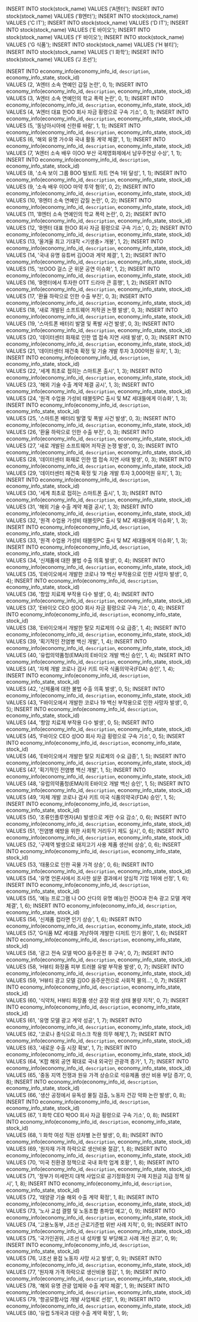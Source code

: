 
INSERT INTO	stock(stock_name)
VALUES ('A엔터');
INSERT INTO	stock(stock_name)
VALUES ('B엔터');
INSERT INTO	stock(stock_name)
VALUES ('C IT');
INSERT INTO	stock(stock_name)
VALUES ('D IT');
INSERT INTO	stock(stock_name)
VALUES ('E 바이오');
INSERT INTO	stock(stock_name)
VALUES ('F 바이오');
INSERT INTO	stock(stock_name)
VALUES ('G 식품');
INSERT INTO	stock(stock_name)
VALUES ('H 뷰티');
INSERT INTO	stock(stock_name)
VALUES ('I 화학');
INSERT INTO	stock(stock_name)
VALUES ('J 조선');


INSERT INTO economy_info(economy_info_id, `description`, economy_info_state, stock_id)   
VALUES (2, 'A엔터 소속 연예인 갑질 논란', 0, 1);
INSERT INTO economy_info(economy_info_id, `description`, economy_info_state, stock_id)   
VALUES (3, 'A엔터 소속 연예인의 학교 폭력 논란', 0, 1);
INSERT INTO economy_info(economy_info_id, `description`, economy_info_state, stock_id)   
VALUES (4, 'A엔터 대표 한OO 회사 자금 횡령으로 구속 기소', 0, 1);
INSERT INTO economy_info(economy_info_id, `description`, economy_info_state, stock_id)   
VALUES (5, '동남아시아에 신한류 바람', 1, 1);
INSERT INTO economy_info(economy_info_id, `description`, economy_info_state, stock_id)   
VALUES (6, '해외 유명 가수와 국내 활동 계약 체결', 1, 1);
INSERT INTO economy_info(economy_info_id, `description`, economy_info_state, stock_id)   
VALUES (7, 'A엔터 소속 배우 이OO 부산 국제영화제에서 남우주연상 수상', 1, 1);
INSERT INTO economy_info(economy_info_id, `description`, economy_info_state, stock_id)   
VALUES (8, '소속 보이 그룹 BOO 빌보트 차트 연속 1위 달성', 1, 1);
INSERT INTO economy_info(economy_info_id, `description`, economy_info_state, stock_id)   
VALUES (9, '소속 배우 이OO 마약 투약 혐의', 0, 2);
INSERT INTO economy_info(economy_info_id, `description`, economy_info_state, stock_id)   
VALUES (10, 'B엔터 소속 연예인 갑질 논란', 0, 2);
INSERT INTO economy_info(economy_info_id, `description`, economy_info_state, stock_id)   
VALUES (11, 'B엔터 소속 연예인의 학교 폭력 논란', 0, 2);
INSERT INTO economy_info(economy_info_id, `description`, economy_info_state, stock_id)   
VALUES (12, 'B엔터 대표 한OO 회사 자금 횡령으로 구속 기소', 0, 2);
INSERT INTO economy_info(economy_info_id, `description`, economy_info_state, stock_id)   
VALUES (13, '올겨울 최고 기대작 <기생충> 개봉', 1, 2);
INSERT INTO economy_info(economy_info_id, `description`, economy_info_state, stock_id)   
VALUES (14, '국내 유명 유튜버 김OO과 계약 체결', 1, 2);
INSERT INTO economy_info(economy_info_id, `description`, economy_info_state, stock_id)   
VALUES (15, '브OOO 걸스 군 위문 공연 이슈화', 1, 2);
INSERT INTO economy_info(economy_info_id, `description`, economy_info_state, stock_id)   
VALUES (16, 'B엔터에서 투자한 OTT 드라마 큰 흥행', 1, 2);
INSERT INTO economy_info(economy_info_id, `description`, economy_info_state, stock_id)   
VALUES (17, '환율 하락으로 인한 수출 부진', 0, 3);
INSERT INTO economy_info(economy_info_id, `description`, economy_info_state, stock_id)   
VALUES (18, '새로 개발된 소프트웨어 저작권 논쟁 발생', 0, 3);
INSERT INTO economy_info(economy_info_id, `description`, economy_info_state, stock_id)   
VALUES (19, '스마트폰 배터리 발열 및 폭발 사건 발생', 0, 3);
INSERT INTO economy_info(economy_info_id, `description`, economy_info_state, stock_id)   
VALUES (20, '데이터센터 화재로 인한 앱 접속 지연 사태 발생', 0, 3);
INSERT INTO economy_info(economy_info_id, `description`, economy_info_state, stock_id)   
VALUES (21, '데이터센터 재건축 확정 및 기술 개발 투자 3,000억원 유치', 1, 3);
INSERT INTO economy_info(economy_info_id, `description`, economy_info_state, stock_id)   
VALUES (22, '세계 최초로 접히는 스마트폰 출시', 1, 3);
INSERT INTO economy_info(economy_info_id, `description`, economy_info_state, stock_id)   
VALUES (23, '해외 기술 수출 계약 체결 공시', 1, 3);
INSERT INTO economy_info(economy_info_id, `description`, economy_info_state, stock_id)   
VALUES (24, '원격 수업용 가성비 태블릿PC 출시 및 MZ 세대들에게 이슈화', 1, 3);
INSERT INTO economy_info(economy_info_id, `description`, economy_info_state, stock_id)   
VALUES (25, '스마트폰 배터리 발열 및 폭발 사건 발생', 0, 3);
INSERT INTO economy_info(economy_info_id, `description`, economy_info_state, stock_id)   
VALUES (26, '환율 하락으로 인한 수출 부진', 0, 3);
INSERT INTO economy_info(economy_info_id, `description`, economy_info_state, stock_id)   
VALUES (27, '새로 개발된 소프트웨어 저작권 논쟁 발생', 0, 3);
INSERT INTO economy_info(economy_info_id, `description`, economy_info_state, stock_id)   
VALUES (28, '데이터센터 화재로 인한 앱 접속 지연 사태 발생', 0, 3);
INSERT INTO economy_info(economy_info_id, `description`, economy_info_state, stock_id)   
VALUES (29, '데이터센터 재건축 확정 및 기술 개발 투자 3,000억원 유치', 1, 3);
INSERT INTO economy_info(economy_info_id, `description`, economy_info_state, stock_id)   
VALUES (30, '세계 최초로 접히는 스마트폰 출시', 1, 3);
INSERT INTO economy_info(economy_info_id, `description`, economy_info_state, stock_id)   
VALUES (31, '해외 기술 수출 계약 체결 공시', 1, 3);
INSERT INTO economy_info(economy_info_id, `description`, economy_info_state, stock_id)   
VALUES (32, '원격 수업용 가성비 태블릿PC 출시 및 MZ 세대들에게 이슈화', 1, 3);
INSERT INTO economy_info(economy_info_id, `description`, economy_info_state, stock_id)   
VALUES (33, '원격 수업용 가성비 태블릿PC 출시 및 MZ 세대들에게 이슈화', 1, 3);
INSERT INTO economy_info(economy_info_id, `description`, economy_info_state, stock_id)   
VALUES (34, '신제품에 대한 불법 수출 의혹 발생', 0, 4);
INSERT INTO economy_info(economy_info_id, `description`, economy_info_state, stock_id)   
VALUES (35, 'E바이오에서 개발한 코로나 19 백신 부작용으로 인한 사망자 발생', 0, 4);
INSERT INTO economy_info(economy_info_id, `description`, economy_info_state, stock_id)   
VALUES (36, '항암 치료제 부작용 다수 발생', 0, 4);
INSERT INTO economy_info(economy_info_id, `description`, economy_info_state, stock_id)   
VALUES (37, 'E바이오 CEO 성OO 회사 자금 횡령으로 구속 기소', 0, 4);
INSERT INTO economy_info(economy_info_id, `description`, economy_info_state, stock_id)   
VALUES (38, 'E바이오에서 개발한 탈모 치료제의 수요 급증', 1, 4);
INSERT INTO economy_info(economy_info_id, `description`, economy_info_state, stock_id)   
VALUES (39, '획기적인 전염병 백신 개발', 1, 4);
INSERT INTO economy_info(economy_info_id, `description`, economy_info_state, stock_id)   
VALUES (40, '유럽의약품청(EMA)의 E바이오 개발 백신 승인', 1, 4);
INSERT INTO economy_info(economy_info_id, `description`, economy_info_state, stock_id)   
VALUES (41, '자체 개발 코로나 검사 키트 미국 식품의약국(FDA) 승인', 1, 4);
INSERT INTO economy_info(economy_info_id, `description`, economy_info_state, stock_id)   
VALUES (42, '신제품에 대한 불법 수출 의혹 발생', 0, 5);
INSERT INTO economy_info(economy_info_id, `description`, economy_info_state, stock_id)   
VALUES (43, 'F바이오에서 개발한 코로나 19 백신 부작용으로 인한 사망자 발생', 0, 5);
INSERT INTO economy_info(economy_info_id, `description`, economy_info_state, stock_id)   
VALUES (44, '항암 치료제 부작용 다수 발생', 0, 5);
INSERT INTO economy_info(economy_info_id, `description`, economy_info_state, stock_id)   
VALUES (45, 'F바이오 CEO 성OO 회사 자금 횡령으로 구속 기소', 0, 5);
INSERT INTO economy_info(economy_info_id, `description`, economy_info_state, stock_id)   
VALUES (46, 'E바이오에서 개발한 탈모 치료제의 수요 급증', 1, 5);
INSERT INTO economy_info(economy_info_id, `description`, economy_info_state, stock_id)   
VALUES (47, '획기적인 전염병 백신 개발', 1, 5);
INSERT INTO economy_info(economy_info_id, `description`, economy_info_state, stock_id)   
VALUES (48, '유럽의약품청(EMA)의 E바이오 개발 백신 승인', 1, 5);
INSERT INTO economy_info(economy_info_id, `description`, economy_info_state, stock_id)   
VALUES (49, '자체 개발 코로나 검사 키트 미국 식품의약국(FDA) 승인', 1, 5);
INSERT INTO economy_info(economy_info_id, `description`, economy_info_state, stock_id)   
VALUES (50, '조류인플루엔자(AI) 발생으로 계란 수요 감소', 0, 6);
INSERT INTO economy_info(economy_info_id, `description`, economy_info_state, stock_id)   
VALUES (51, '전염병 예방을 위한 사회적 거리두기 제도 실시', 0, 6);
INSERT INTO economy_info(economy_info_id, `description`, economy_info_state, stock_id)   
VALUES (52, '구제역 발생으로 돼지고기 사용 제품 생산비 상승', 0, 6);
INSERT INTO economy_info(economy_info_id, `description`, economy_info_state, stock_id)   
VALUES (53, '태풍으로 인한 곡물 가격 상승', 0, 6);
INSERT INTO economy_info(economy_info_id, `description`, economy_info_state, stock_id)   
VALUES (54, '유명 언론사에서 조사한 설문 결과에서 양심적 기업 1위에 선정', 1, 6);
INSERT INTO economy_info(economy_info_id, `description`, economy_info_state, stock_id)   
VALUES (55, '예능 프로그램 나 OO 산다의 유명 예능인 전OO과 전속 광고 모델 계약 체결', 1, 6);
INSERT INTO economy_info(economy_info_id, `description`, economy_info_state, stock_id)   
VALUES (56, '신제품 컵라면 인기 상승', 1, 6);
INSERT INTO economy_info(economy_info_id, `description`, economy_info_state, stock_id)   
VALUES (57, 'G식품 MZ 세대를 겨냥하여 개발한 디저트 인기 몰이', 1, 6);
INSERT INTO economy_info(economy_info_id, `description`, economy_info_state, stock_id)   
VALUES (58, '광고 전속 모델 박OO 음주운전 후 구속', 0, 7);
INSERT INTO economy_info(economy_info_id, `description`, economy_info_state, stock_id)   
VALUES (58, 'H뷰티 화장품 피부 트러블 유발 부작용 발생', 0, 7);
INSERT INTO economy_info(economy_info_id, `description`, economy_info_state, stock_id)   
VALUES (59, 'H뷰티 광고 모델 김OO 음주운전으로 사회적 물의...', 0, 7);
INSERT INTO economy_info(economy_info_id, `description`, economy_info_state, stock_id)   
VALUES (60, '식약처, H뷰티 화장품 생산 공장 위생 상태 불량 지적', 0, 7);
INSERT INTO economy_info(economy_info_id, `description`, economy_info_state, stock_id)   
VALUES (61, '유명 모델 광고 계약 성공', 1, 7);
INSERT INTO economy_info(economy_info_id, `description`, economy_info_state, stock_id)   
VALUES (62, '코로나 종식으로 마스크 착용 의무 해제',1, 7);
INSERT INTO economy_info(economy_info_id, `description`, economy_info_state, stock_id)   
VALUES (63, '새로운 수출 시장 확보', 1, 7);
INSERT INTO economy_info(economy_info_id, `description`, economy_info_state, stock_id)   
VALUES (64, 'K팝 해외 공연 확대로 국내 외국인 관광객 증가', 1, 7);
INSERT INTO economy_info(economy_info_id, `description`, economy_info_state, stock_id)   
VALUES (65, '중동 지역 전쟁과 원유 가격 상승으로 석유제품 생산 비용 부담 증가', 0, 8);
INSERT INTO economy_info(economy_info_id, `description`, economy_info_state, stock_id)   
VALUES (66, '생산 공정에서 유독성 물질 검출, 노동자 건강 악화 논란 발생', 0, 8);
INSERT INTO economy_info(economy_info_id, `description`, economy_info_state, stock_id)   
VALUES (67, 'I 화학 CEO 박OO 회사 자금 횡령으로 구속 기소', 0, 8);
INSERT INTO economy_info(economy_info_id, `description`, economy_info_state, stock_id)   
VALUES (68, 'I 화학 여성 직원 성차별 논란 발생', 0, 8);
INSERT INTO economy_info(economy_info_id, `description`, economy_info_state, stock_id)   
VALUES (69, '원자재 가격 하락으로 생산비용 절감', 1, 8);
INSERT INTO economy_info(economy_info_id, `description`, economy_info_state, stock_id)   
VALUES (70, '미국 친환경 정책으로 국내 화학 업계 호황', 1, 8);
INSERT INTO economy_info(economy_info_id, `description`, economy_info_state, stock_id)   
VALUES (71, '정부가 미세먼지 대책 사업으로 공기정화장치 구매 지원금 지급 정책 실시', 1, 8);
INSERT INTO economy_info(economy_info_id, `description`, economy_info_state, stock_id)   
VALUES (72, '태양광 기술 해외 수출 계약 확정', 1, 8);
INSERT INTO economy_info(economy_info_id, `description`, economy_info_state, stock_id)   
VALUES (73, '노사 교섭 결렬 및 노동조합 총파업 예고', 0, 9);
INSERT INTO economy_info(economy_info_id, `description`, economy_info_state, stock_id)   
VALUES (74, '고용노동부, J조선 근로기준법 위반 사례 지적', 0, 9);
INSERT INTO economy_info(economy_info_id, `description`, economy_info_state, stock_id)   
VALUES (75, '국가인권위, J조선 내 성차별 및 부당해고 사례 개선 권고', 0, 9);
INSERT INTO economy_info(economy_info_id, `description`, economy_info_state, stock_id)   
VALUES (76, 'J조선 용접 노동자 사망 사고 발생', 0, 9);
INSERT INTO economy_info(economy_info_id, `description`, economy_info_state, stock_id)   
VALUES (77, '원자재 가격 하락으로 생산비용 절감', 1, 9);
INSERT INTO economy_info(economy_info_id, `description`, economy_info_state, stock_id)   
VALUES (78, '해외 유명 관광 업체와 수출 계약 체결', 1, 9);
INSERT INTO economy_info(economy_info_id, `description`, economy_info_state, stock_id)   
VALUES (79, '항공모함사업 개발 사업체로 선정', 1, 9);
INSERT INTO economy_info(economy_info_id, `description`, economy_info_state, stock_id)   
VALUES (80, '유럽 5개국과 대량 수출 계약 확정', 1, 9);